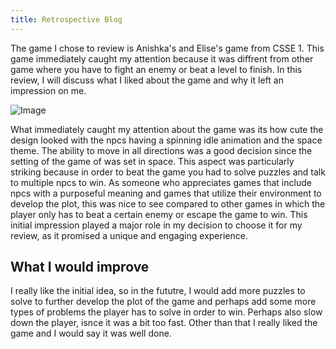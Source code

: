 ```yaml
---
title: Retrospective Blog
---
```


The game I chose to review is Anishka's and Elise's game from CSSE 1. This game immediately caught my attention because it was diffrent from other game where you have to fight an enemy or beat a level to finish. In this review, I will discuss what I liked about the game and why it left an impression on me.

![Image](https://github.com/user-attachments/assets/1b057d2b-5532-4871-8366-c75fca90f073)

What immediately caught my attention about the game was its how cute the design looked with the npcs having a spinning idle animation and the space theme. The ability to move in all directions was a good decision since the setting of the game of was set in space. This aspect was particularly striking because in order to beat the game you had to solve puzzles and talk to multiple npcs to win. As someone who appreciates games that include npcs with a purposeful meaning and games that utilize their environment to develop the plot, this was nice to see compared to other games in which the player only has to beat a certain enemy or escape the game to win. This initial impression played a major role in my decision to choose it for my review, as it promised a unique and engaging experience.

## What I would improve

I really like the initial idea, so in the fututre, I would add more puzzles to solve to further develop the plot of the game and perhaps add some more types of problems the player has to solve in order to win. Perhaps also slow down the player, isnce it was a bit too fast. Other than that I really liked the game and I would say it was well done.